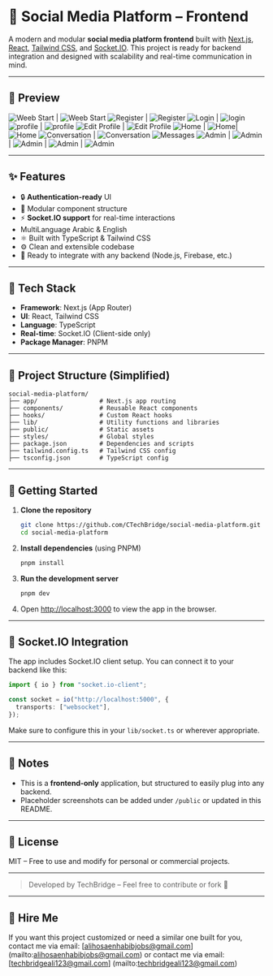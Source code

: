 
# 🧠 Social Media Platform – Frontend

A modern and modular **social media platform frontend** built with [Next.js](https://nextjs.org/), [React](https://react.dev/), [Tailwind CSS](https://tailwindcss.com/), and [Socket.IO](https://socket.io/). This project is ready for backend integration and designed with scalability and real-time communication in mind.

---

## 📸 Preview

<!-- Add your screenshots or GIFs here -->
![Weeb Start](screenshots/start_en.png) | ![Weeb Start](screenshots/start_ar.png)
![Register](screenshots/register_en.png) | ![Register](screenshots/register_ar.png)
![Login](screenshots/login_en.png) | ![login](screenshots/login_ar.png)
![profile](screenshots/profile_en.png) | ![profile](screenshots/profile_ar.png)
![Edit Profile](screenshots/edit_en.png) | ![Edit Profile](screenshots/edit_ar.png)
![Home](screenshots/home_en.png) | ![Home](screenshots/home_ar.png)| ![Home](screenshots/home_after.png)
![Conversation](screenshots/conv_en.png) | ![Conversation](screenshots/conv_ar.png)
![Messages](screenshots/message.png) 
![Admin](screenshots/control_panelen1.png) | ![Admin](screenshots/control_panelar1.png) | ![Admin](screenshots/control_panelar2.png) | ![Admin](screenshots/control_panelar3.png) | ![Admin](screenshots/control_panelar4.png)


---

## ✨ Features

- 🔒 **Authentication-ready** UI
- 🧵 Modular component structure
- ⚡ **Socket.IO support** for real-time interactions
-  MultiLanguage Arabic & English
- ⚛️ Built with TypeScript & Tailwind CSS
- ⚙️ Clean and extensible codebase
- 🧰 Ready to integrate with any backend (Node.js, Firebase, etc.)

---

## 🧪 Tech Stack

- **Framework**: Next.js (App Router)
- **UI**: React, Tailwind CSS
- **Language**: TypeScript
- **Real-time**: Socket.IO (Client-side only)
- **Package Manager**: PNPM

---

## 📁 Project Structure (Simplified)

```
social-media-platform/
├── app/                 # Next.js app routing
├── components/          # Reusable React components
├── hooks/               # Custom React hooks
├── lib/                 # Utility functions and libraries
├── public/              # Static assets
├── styles/              # Global styles
├── package.json         # Dependencies and scripts
├── tailwind.config.ts   # Tailwind CSS config
├── tsconfig.json        # TypeScript config
```

---

## 🚀 Getting Started

1. **Clone the repository**  
   ```bash
   git clone https://github.com/CTechBridge/social-media-platform.git
   cd social-media-platform
   ```

2. **Install dependencies** (using PNPM)  
   ```bash
   pnpm install
   ```

3. **Run the development server**  
   ```bash
   pnpm dev
   ```

4. Open [http://localhost:3000](http://localhost:3000) to view the app in the browser.

---

## 📡 Socket.IO Integration

The app includes Socket.IO client setup. You can connect it to your backend like this:

```ts
import { io } from "socket.io-client";

const socket = io("http://localhost:5000", {
  transports: ["websocket"],
});
```

Make sure to configure this in your `lib/socket.ts` or wherever appropriate.

---

## 📌 Notes

- This is a **frontend-only** application, but structured to easily plug into any backend.
- Placeholder screenshots can be added under `/public` or updated in this README.

---

## 📄 License

MIT – Free to use and modify for personal or commercial projects.

---



> Developed by TechBridge – Feel free to contribute or fork 🌟

---

## 🤝 Hire Me

If you want this project customized or need a similar one built for you,  
contact me via email: [alihosaenhabibjobs@gmail.com]  (mailto:alihosaenhabibjobs@gmail.com)
or 
contact me via email: [techbridgeali123@gmail.com]  (mailto:techbridgeali123@gmail.com)